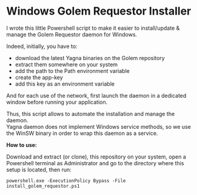 # Windows Golem Requestor Installer

I wrote this little Powershell script to make it easier to install/update & manage the Golem Requestor daemon for Windows.

Indeed, initially, you have to:
- download the latest Yagna binaries on the Golem repository
- extract them somewhere on your system
- add the path to the Path environment variable
- create the app-key
- add this key as an environment variable

And for each use of the network, first launch the daemon in a dedicated window before running your application.  

Thus, this script allows to automate the installation and manage the daemon.  
Yagna daemon does not implement Windows service methods, so we use the WinSW binary in order to wrap this daemon as a service.
  
**How to use:**  

Download and extract (or clone), this repository on your system, open a Powershell terminal as Administrator and go to the directory where this setup is located, then run: 
```
powershell.exe -ExecutionPolicy Bypass -File install_golem_requestor.ps1
```



